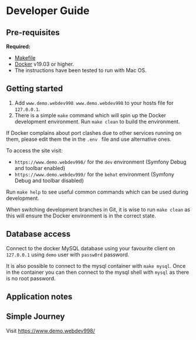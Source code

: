 # Developer Guide

## Pre-requisites

**Required:**

- [Makefile](https://en.wikipedia.org/wiki/Makefile)
- [Docker](https://www.docker.com) v19.03 or higher.
- The instructions have been tested to run with Mac OS.

## Getting started
1. Add `www.demo.webdev998 www.demo.webdev998` to your hosts file for `127.0.0.1`.
2. There is a simple `make` command which will spin up the Docker development environment. Run `make clean` to build the environment.

If Docker complains about port clashes due to other services running on them, please edit them the in the `.env ` file
and use alternative ones.

To access the site visit:
- `https://www.demo.webdev998/` for the `dev` environment (Symfony Debug and toolbar enabled)
- `https://www.demo.webdev999/` for the `behat` environment (Symfony Debug and toolbar disabled)

Run `make help` to see useful common commands which can be used during development.

When switching development branches in Git, it is wise to run `make clean` as this will ensure the Docker environment is in the correct state.

## Database access

Connect to the docker MySQL database using your favourite client on `127.0.0.1` using `demo` user with `passw0rd` password.

It is also possible to connect to the mysql container with `make mysql`.  Once in the container you can then connect to the mysql shell with `mysql` as there is no root password. 

##  Application notes

##  Simple Journey

Visit https://www.demo.webdev998/

